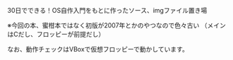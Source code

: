 30日でできる！OS自作入門をもとに作ったソース、imgファイル置き場

※今回の本、蜜柑本ではなく初版が2007年とかのやつなので色々古い
（メインはCだし、フロッピーが前提だし）

なお、動作チェックはVBoxで仮想フロッピーで動かしています。
